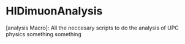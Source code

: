 # HIDimuonAnalysis

[analysis Macro]: All the neccesary scripts to do the analysis of UPC physics something something
